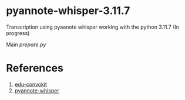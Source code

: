 # pyannote-whisper-3.11.7
 Transcription using pyaanote whisper working with the python 3.11.7 (In progress)

  Main _prepare.py_

# References
1. [edu-convokit](https://github.com/stanfordnlp/edu-convokit.git)
2. [pyannote-whisper](https://github.com/bakharia/pyannote-whisper.git)
